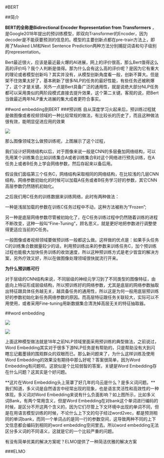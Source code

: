 #BERT

##简介

**BERT的全称是Bidirectional Encoder Representation from Transformers**
，是Google2018年提出的预训练模型，即双向Transformer的Encoder，因为decoder是不能获要预测的信息的。模型的主要创新点都在pre-train方法上，即用了Masked LM和Next Sentence Prediction两种方法分别捕捉词语和句子级别的representation。

Bert最近很火，应该是最近最火爆的AI进展，网上的评价很高，那么Bert值得这么高的评价吗？我个人判断是值得。那为什么会有这么高的评价呢？是因为它有重大的理论或者模型创新吗？其实并没有，从模型创新角度看一般，创新不算大。但是架不住效果太好了，基本刷新了很多NLP的任务的最好性能，有些任务还被刷爆了，这个才是关键。另外一点是Bert具备广泛的通用性，就是说绝大部分NLP任务都可以采用类似的两阶段模式直接去提升效果，这个第二关键。客观的说，把Bert当做最近两年NLP重大进展的集大成者更符合事实。

##word embedding到BERT
###预训练
自从深度学习火起来后，预训练过程就是做图像或者视频领域的一种比较常规的做法，有比较长的历史了，而且这种做法很有效，能明显促进应用的效果

![](https://cdn.jsdelivr.net/gh/tj-messi/picture/20241114203305.png)

那么图像领域怎么做预训练呢，上图展示了这个过程，

我们设计好网络结构以后，对于图像来说一般是CNN的多层叠加网络结构，可以先用某个训练集合比如训练集合A或者训练集合B对这个网络进行预先训练，在A任务上或者B任务上学会网络参数，然后存起来以备后用。

假设我们面临第三个任务C，网络结构采取相同的网络结构，在比较浅的几层CNN结构，网络参数初始化的时候可以加载A任务或者B任务学习好的参数，其它CNN高层参数仍然随机初始化。

之后我们用C任务的训练数据来训练网络，此时有两种做法：

一种是浅层加载的参数在训练C任务过程中不动，这种方法被称为“Frozen”;

另一种是底层网络参数尽管被初始化了，在C任务训练过程中仍然随着训练的进程不断改变，这种一般叫“Fine-Tuning”，顾名思义，就是更好地把参数进行调整使得更适应当前的C任务。

一般图像或者视频领域要做预训练一般都这么做。这样做的优点是：如果手头任务C的训练集合数据量较少的话，利用预训练出来的参数来训练任务C，加个预训练过程也能极大加快任务训练的收敛速度，所以这种预训练方式是老少皆宜的解决方案，另外疗效又好，所以在做图像处理领域很快就流行开来。

**为什么预训练可行**

对于层级的CNN结构来说，不同层级的神经元学习到了不同类型的图像特征，由底向上特征形成层级结构，所以预训练好的网络参数，尤其是底层的网络参数抽取出特征跟具体任务越无关，越具备任务的通用性，所以这是为何一般用底层预训练好的参数初始化新任务网络参数的原因。而高层特征跟任务关联较大，实际可以不用使用，或者采用Fine-tuning用新数据集合清洗掉高层无关的特征抽取器。

##word embedding

![](https://cdn.jsdelivr.net/gh/tj-messi/picture/20241114205409.png)

![](https://cdn.jsdelivr.net/gh/tj-messi/picture/1731648299133.png)

上面这种模型做法就是18年之前NLP领域里面采用预训练的典型做法，之前说过，Word Embedding其实对于很多下游NLP任务是有帮助的，只是帮助没有大到闪瞎忘记戴墨镜的围观群众的双眼而已。那么新问题来了，为什么这样训练及使用Word Embedding的效果没有期待中那么好呢？答案很简单，因为Word Embedding有问题呗。这貌似是个比较弱智的答案，关键是Word Embedding存在什么问题？这其实是个好问题。

**这片在Word Embedding头上笼罩了好几年的乌云是什么？是多义词问题。**我们知道，多义词是自然语言中经常出现的现象，也是语言灵活性和高效性的一种体现。多义词对Word Embedding来说有什么负面影响？如上图所示，比如多义词Bank，有两个常用含义，但是Word Embedding在对bank这个单词进行编码的时候，是区分不开这两个含义的，因为它们尽管上下文环境中出现的单词不同，但是在用语言模型训练的时候，不论什么上下文的句子经过word2vec，都是预测相同的单词bank，而同一个单词占的是同一行的参数空间，这导致两种不同的上下文信息都会编码到相同的word embedding空间里去。所以word embedding无法区分多义词的不同语义，这就是它的一个比较严重的问题。

有没有简单优美的解决方案呢？ELMO提供了一种简洁优雅的解决方案

###ELMO

